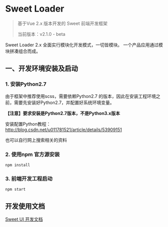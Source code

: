 # Sweet Loader

> 基于Vue 2.x 版本开发的 Sweet 前端开发框架
>
> 当前版本：v2.1.0 - beta

Sweet Loader 2.x 全面实行模块化开发模式，一切皆模块。
一个产品应用通过模块拼凑组合而成。

## 一、开发环境安装及启动

### 1. 安装Python2.7

由于框架中推荐使用scss，需要依赖Python2.7 的版本，因此在安装工程环境之前，需要先安装好Python2.7，并配置好系统环境变量。

**【注意】要求安装是Python2.7版本，不是Python3.x版本**

安装配置Python教程：  http://blog.csdn.net/u011781521/article/details/53909151

也可以自行网上搜索相关的资料


### 2. 使用npm 官方源安装

```
npm install
```



### 3. 前端开发工程启动

```
npm start
```

## 开发使用文档

[Sweet UI 开发文档](https://github.com/sweetui/sweet-ui-docs)

